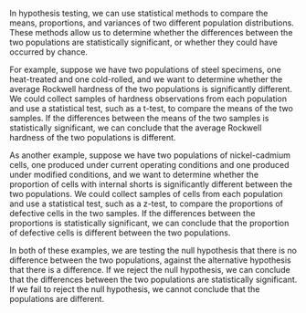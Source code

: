 In hypothesis testing, we can use statistical methods to compare the means, proportions, and variances of two different
population distributions. These methods allow us to determine whether the differences between the two populations are
statistically significant, or whether they could have occurred by chance.

For example, suppose we have two populations of steel specimens, one heat-treated and one cold-rolled, and we want to
determine whether the average Rockwell hardness of the two populations is significantly different. We could collect
samples of hardness observations from each population and use a statistical test, such as a t-test, to compare the means
of the two samples. If the differences between the means of the two samples is statistically significant, we can
conclude that the average Rockwell hardness of the two populations is different.

As another example, suppose we have two populations of nickel-cadmium cells, one produced under current operating
conditions and one produced under modified conditions, and we want to determine whether the proportion of cells with
internal shorts is significantly different between the two populations. We could collect samples of cells from each
population and use a statistical test, such as a z-test, to compare the proportions of defective cells in the two
samples. If the differences between the proportions is statistically significant, we can conclude that the proportion of
defective cells is different between the two populations.

In both of these examples, we are testing the null hypothesis that there is no difference between the two populations,
against the alternative hypothesis that there is a difference. If we reject the null hypothesis, we can conclude that
the differences between the two populations are statistically significant. If we fail to reject the null hypothesis, we
cannot conclude that the populations are different.